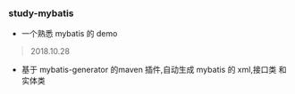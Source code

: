 ### study-mybatis
* 一个熟悉 mybatis 的 demo

> 2018.10.28
- 基于 mybatis-generator 的maven 插件,自动生成 mybatis 的 xml,接口类 和 实体类